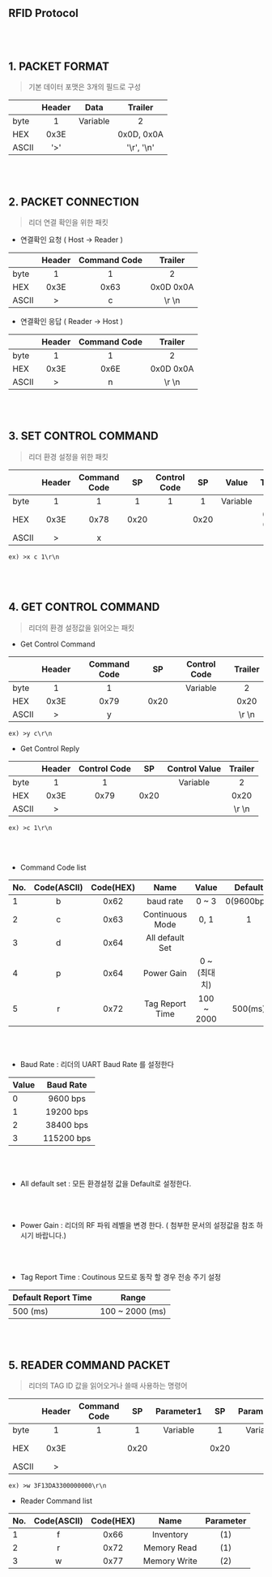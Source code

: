 ## RFID Protocol ##

<br /><br />
**1. PACKET FORMAT**
----------
> 기본 데이터 포맷은 3개의 필드로 구성

|      | Header | Data | Trailer |
|:--------|:--------:|:--------:|:--------:|
| byte | 1 | Variable | 2 |
| HEX | 0x3E |  | 0x0D, 0x0A |
| ASCII | '>' |  | '\r', '\n' |

<br /><br />
**2. PACKET CONNECTION**
----------
> 리더 연결 확인을 위한 패킷   
* 연결확인 요청 ( Host -> Reader )  

|      | Header | Command Code | Trailer |
|:--------|:--------:|:--------:|:--------:|
| byte | 1 | 1 | 2 |
| HEX | 0x3E | 0x63 | 0x0D 0x0A | 
| ASCII | > | c | \r \n |

* 연결확인 응답 ( Reader -> Host  )

|      | Header | Command Code | Trailer |
|:--------|:--------:|:--------:|:--------:|
| byte | 1 | 1 | 2 |
| HEX | 0x3E | 0x6E | 0x0D 0x0A | 
| ASCII | > | n | \r \n |

<br /><br />
**3. SET CONTROL COMMAND**
----------
>리더 환경 설정을 위한 패킷      
              
|      | Header | Command Code | SP | Control Code | SP | Value | Trailer |
|:--------|:--------:|:--------:|:--------:|:--------:|:--------:|:--------:|:--------:|
| byte | 1 | 1 | 1 | 1 | 1 | Variable | 2 |
| HEX | 0x3E | 0x78 | 0x20 | | 0x20 | | 0x0D 0x0A | 
| ASCII | > | x |  |  |  | | \r \n |
```
ex) >x c 1\r\n
```

<br /><br />
**4. GET CONTROL COMMAND**
----------
>리더의 환경 설정값을 읽어오는 패킷     

* Get Control Command

|      | Header | Command Code | SP | Control Code | Trailer |
|:--------|:--------:|:--------:|:--------:|:--------:|:--------:|
| byte | 1 | 1 | | Variable | 2 |
| HEX | 0x3E | 0x79 | 0x20 | | 0x20 | | 0x0D 0x0A | 
| ASCII | > | y |  |  | \r \n |
```
ex) >y c\r\n
```

* Get Control Reply

|      | Header | Control Code | SP | Control Value | Trailer |
|:--------|:--------:|:--------:|:--------:|:--------:|:--------:|
| byte | 1 | 1 | | Variable | 2 |
| HEX | 0x3E | 0x79 | 0x20 | | 0x20 | | 0x0D 0x0A | 
| ASCII | > |  |  |  | \r \n |
```
ex) >c 1\r\n
```

<br /><br />
* Command Code list

| No. | Code(ASCII) | Code(HEX) | Name | Value | Default |
|:--------|:--------:|:--------:|:--------:|:--------:|:--------:|
| 1 | b | 0x62 | baud rate  | 0 ~ 3 | 0(9600bps) | 
| 2 | c | 0x63 | Continuous Mode | 0, 1 | 1 | 
| 3 | d | 0x64 | All default Set |  |  |
| 4 | p | 0x64 | Power Gain | 0 ~ (최대치)  | |
| 5 | r | 0x72 | Tag Report Time | 100 ~ 2000 | 500(ms) |  

<br /><br />
* Baud Rate : 리더의 UART Baud Rate 를 설정한다

| Value | Baud Rate |
|:--------|:--------:|
| 0 | 9600 bps |
| 1 | 19200 bps |
| 2 | 38400 bps |
| 3 | 115200 bps |

<br /><br />
* All default set :  모든 환경설정 값을 Default로 설정한다.

<br /><br />
* Power Gain :  리더의 RF 파워 레벨을 변경 한다.
( 첨부한 문서의 설정값을 참조 하시기 바랍니다.)

<br /><br />
* Tag Report Time : Coutinous 모드로 동작 할 경우 전송 주기 설정

| Default Report Time | Range |
|:--------|:--------:|
| 500 (ms) | 100 ~ 2000 (ms) |


<br /><br />
**5. READER COMMAND PACKET**
----------
>리더의 TAG ID 값을 읽어오거나 쓸때 사용하는 명령어
              
|      | Header | Command Code | SP | Parameter1 | SP | Parameter2 | Trailer |
|:--------|:--------:|:--------:|:--------:|:--------:|:--------:|:--------:|:--------:|
| byte | 1 | 1 | 1 | Variable | 1 | Variable | 2 |
| HEX | 0x3E |  | 0x20 |  | 0x20 | | 0x0D 0x0A | 
| ASCII | > |  |  | | |  | \r \n |
```
ex) >w 3F13DA3300000000\r\n
```

* Reader Command list

| No. | Code(ASCII) | Code(HEX) | Name | Parameter |
|:--------|:--------:|:--------:|:--------:|:--------:|
| 1 | f | 0x66 | Inventory  | (1) | 
| 2 | r | 0x72 | Memory Read | (1) | 
| 3 | w | 0x77 | Memory Write | (2) | 
